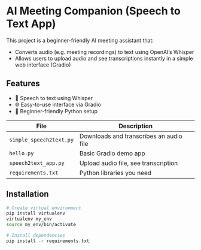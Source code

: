 # AI Meeting Companion (Speech to Text App)

This project is a beginner-friendly AI meeting assistant that:
- Converts audio (e.g. meeting recordings) to text using OpenAI’s Whisper
- Allows users to upload audio and see transcriptions instantly in a simple web interface (Gradio)
 
## Features

- 🎤 Speech to text using Whisper
- 🌐 Easy-to-use interface via Gradio
- 🐍 Beginner-friendly Python setup

| File | Description |
|------|-------------|
| `simple_speech2text.py` | Downloads and transcribes an audio file |
| `hello.py`              | Basic Gradio demo app |
| `speech2text_app.py`    | Upload audio file, see transcription |
| `requirements.txt`      | Python libraries you need | 


## Installation

```bash
# Create virtual environment
pip install virtualenv
virtualenv my_env
source my_env/bin/activate

# Install dependencies
pip install -r requirements.txt


